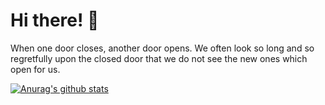 # Hi there! 👋

When one door closes, another door opens. We often look so long and so regretfully upon the closed door that we do not see the new ones which open for us.

[![Anurag's github stats](https://github-readme-stats.vercel.app/apigalaxyv1=anuraghazra)](https://github.com/anuraghazra/github-readme-stats)
